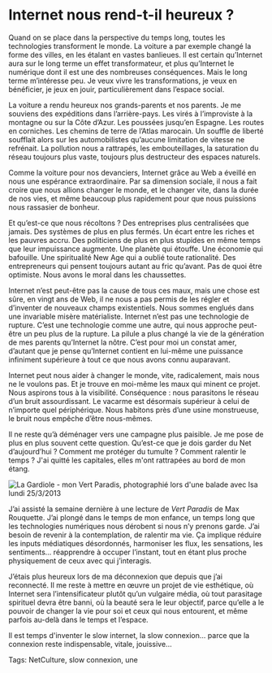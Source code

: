 # Internet nous rend-t-il heureux ?

Quand on se place dans la perspective du temps long, toutes les technologies transforment le monde. La voiture a par exemple changé la forme des villes, en les étalant en vastes banlieues. Il est certain qu’Internet aura sur le long terme un effet transformateur, et plus qu’Internet le numérique dont il est une des nombreuses conséquences. Mais le long terme m’intéresse peu. Je veux vivre les transformations, je veux en bénéficier, je jeux en jouir, particulièrement dans l’espace social.

La voiture a rendu heureux nos grands-parents et nos parents. Je me souviens des expéditions dans l’arrière-pays. Les virés à l’improviste à la montagne ou sur la Côte d’Azur. Les poussées jusqu’en Espagne. Les routes en corniches. Les chemins de terre de l’Atlas marocain. Un souffle de liberté soufflait alors sur les automobilistes qu’aucune limitation de vitesse ne refrénait. La pollution nous a rattrapés, les embouteillages, la saturation du réseau toujours plus vaste, toujours plus destructeur des espaces naturels.

Comme la voiture pour nos devanciers, Internet grâce au Web a éveillé en nous une espérance extraordinaire. Par sa dimension sociale, il nous a fait croire que nous allions changer le monde, et le changer vite, dans la durée de nos vies, et même beaucoup plus rapidement pour que nous puissions nous rassasier de bonheur.

Et qu’est-ce que nous récoltons ? Des entreprises plus centralisées que jamais. Des systèmes de plus en plus fermés. Un écart entre les riches et les pauvres accru. Des politiciens de plus en plus stupides en même temps que leur impuissance augmente. Une planète qui étouffe. Une économie qui bafouille. Une spiritualité New Age qui a oublié toute rationalité. Des entrepreneurs qui pensent toujours autant au fric qu’avant. Pas de quoi être optimiste. Nous avons le moral dans les chaussettes.

Internet n’est peut-être pas la cause de tous ces maux, mais une chose est sûre, en vingt ans de Web, il ne nous a pas permis de les régler et d’inventer de nouveaux champs existentiels. Nous sommes englués dans une invariable misère matérialiste. Internet n’est pas une technologie de rupture. C’est une technologie comme une autre, qui nous approche peut-être un peu plus de la rupture. La pilule a plus changé la vie de la génération de mes parents qu’Internet la nôtre. C’est pour moi un constat amer, d’autant que je pense qu’Internet contient en lui-même une puissance infiniment supérieure à tout ce que nous avons connu auparavant.

Internet peut nous aider à changer le monde, vite, radicalement, mais nous ne le voulons pas. Et je trouve en moi-même les maux qui minent ce projet. Nous aspirons tous à la visibilité. Conséquence : nous parasitons le réseau d’un bruit assourdissant. Le vacarme est désormais supérieur à celui de n’importe quel périphérique. Nous habitons près d’une usine monstrueuse, le bruit nous empêche d’être nous-mêmes.

Il ne reste qu’à déménager vers une campagne plus paisible. Je me pose de plus en plus souvent cette question. Qu’est-ce que je dois garder du Net d’aujourd’hui ? Comment me protéger du tumulte ? Comment ralentir le temps ? J'ai quitté les capitales, elles m'ont rattrapées au bord de mon étang.

![La Gardiole - mon Vert Paradis, photographié lors d'une balade avec Isa lundi 25/3/2013](https://tcrouzet.com/images_tc/2013/03/f29e8ee4954511e295bf22000a9f390a_71.jpg)

J’ai assisté la semaine dernière à une lecture de *Vert Paradis* de Max Rouquette. J’ai plongé dans le temps de mon enfance, un temps long que les technologies numériques nous dérobent si nous n’y prenons garde. J’ai besoin de revenir à la contemplation, de ralentir ma vie. Ça implique réduire les inputs médiatiques désordonnés, harmoniser les flux, les sensations, les sentiments… réapprendre à occuper l’instant, tout en étant plus proche physiquement de ceux avec qui j’interagis.

J’étais plus heureux lors de ma déconnexion que depuis que j’ai reconnecté. Il me reste à mettre en œuvre un projet de vie esthétique, où Internet sera l’intensificateur plutôt qu’un vulgaire média, où tout parasitage spirituel devra être banni, où la beauté sera le leur objectif, parce qu’elle a le pouvoir de changer la vie pour soi et ceux qui nous entourent, et même parfois au-delà dans le temps et l’espace.

Il est temps d'inventer le slow internet, la slow connexion... parce que la connexion reste indispensable, vitale, jouissive...

Tags: NetCulture, slow connexion, une